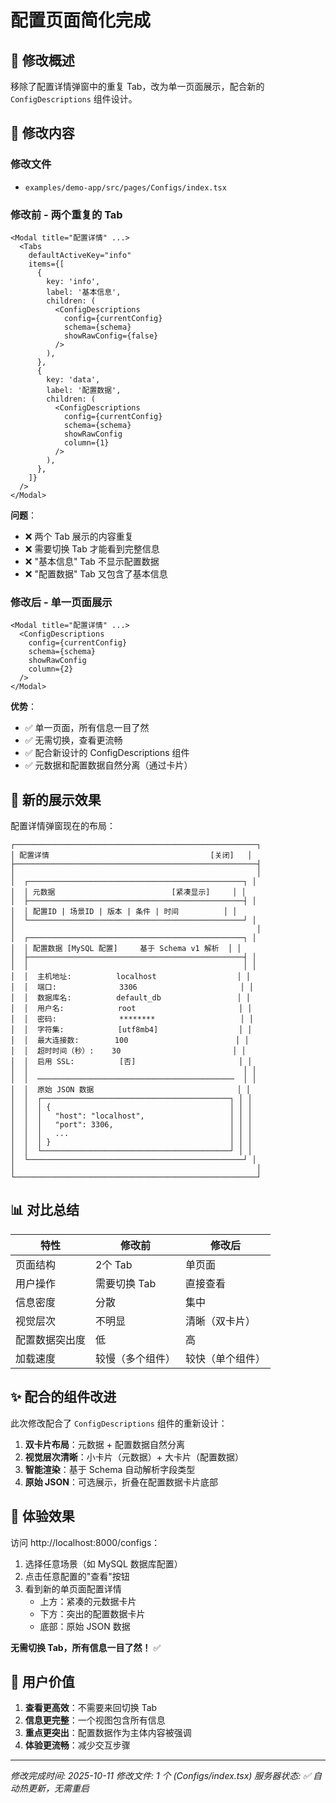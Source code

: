 # 配置页面简化完成

## 📝 修改概述

移除了配置详情弹窗中的重复 Tab，改为单一页面展示，配合新的 `ConfigDescriptions` 组件设计。

## 🔄 修改内容

### 修改文件
- `examples/demo-app/src/pages/Configs/index.tsx`

### 修改前 - 两个重复的 Tab

```tsx
<Modal title="配置详情" ...>
  <Tabs
    defaultActiveKey="info"
    items={[
      {
        key: 'info',
        label: '基本信息',
        children: (
          <ConfigDescriptions
            config={currentConfig}
            schema={schema}
            showRawConfig={false}
          />
        ),
      },
      {
        key: 'data',
        label: '配置数据',
        children: (
          <ConfigDescriptions
            config={currentConfig}
            schema={schema}
            showRawConfig
            column={1}
          />
        ),
      },
    ]}
  />
</Modal>
```

**问题**：
- ❌ 两个 Tab 展示的内容重复
- ❌ 需要切换 Tab 才能看到完整信息
- ❌ "基本信息" Tab 不显示配置数据
- ❌ "配置数据" Tab 又包含了基本信息

### 修改后 - 单一页面展示

```tsx
<Modal title="配置详情" ...>
  <ConfigDescriptions
    config={currentConfig}
    schema={schema}
    showRawConfig
    column={2}
  />
</Modal>
```

**优势**：
- ✅ 单一页面，所有信息一目了然
- ✅ 无需切换，查看更流畅
- ✅ 配合新设计的 ConfigDescriptions 组件
- ✅ 元数据和配置数据自然分离（通过卡片）

## 🎨 新的展示效果

配置详情弹窗现在的布局：

```
┌──────────────────────────────────────────────────────┐
│ 配置详情                                    [关闭]   │
├──────────────────────────────────────────────────────┤
│                                                      │
│  ┌────────────────────────────────────────────────┐ │
│  │ 元数据                          [紧凑显示]     │ │
│  ├────────────────────────────────────────────────┤ │
│  │ 配置ID | 场景ID | 版本 | 条件 | 时间          │ │
│  └────────────────────────────────────────────────┘ │
│                                                      │
│  ┌────────────────────────────────────────────────┐ │
│  │ 配置数据 [MySQL 配置]     基于 Schema v1 解析  │ │
│  ├────────────────────────────────────────────────┤ │
│  │                                                │ │
│  │  主机地址:          localhost                  │ │
│  │  端口:              3306                       │ │
│  │  数据库名:          default_db                 │ │
│  │  用户名:            root                       │ │
│  │  密码:              ********                   │ │
│  │  字符集:            [utf8mb4]                  │ │
│  │  最大连接数:        100                        │ │
│  │  超时时间（秒）:    30                         │ │
│  │  启用 SSL:          [否]                       │ │
│  │                                                │ │
│  │  ────────────────────────────────────────────  │ │
│  │  原始 JSON 数据                                │ │
│  │  ┌──────────────────────────────────────────┐ │ │
│  │  │ {                                        │ │ │
│  │  │   "host": "localhost",                   │ │ │
│  │  │   "port": 3306,                          │ │ │
│  │  │   ...                                    │ │ │
│  │  │ }                                        │ │ │
│  │  └──────────────────────────────────────────┘ │ │
│  └────────────────────────────────────────────────┘ │
│                                                      │
└──────────────────────────────────────────────────────┘
```

## 📊 对比总结

| 特性 | 修改前 | 修改后 |
|------|--------|--------|
| 页面结构 | 2个 Tab | 单页面 |
| 用户操作 | 需要切换 Tab | 直接查看 |
| 信息密度 | 分散 | 集中 |
| 视觉层次 | 不明显 | 清晰（双卡片） |
| 配置数据突出度 | 低 | 高 |
| 加载速度 | 较慢（多个组件） | 较快（单个组件） |

## ✨ 配合的组件改进

此次修改配合了 `ConfigDescriptions` 组件的重新设计：

1. **双卡片布局**：元数据 + 配置数据自然分离
2. **视觉层次清晰**：小卡片（元数据）+ 大卡片（配置数据）
3. **智能渲染**：基于 Schema 自动解析字段类型
4. **原始 JSON**：可选展示，折叠在配置数据卡片底部

## 🚀 体验效果

访问 http://localhost:8000/configs：

1. 选择任意场景（如 MySQL 数据库配置）
2. 点击任意配置的"查看"按钮
3. 看到新的单页面配置详情
   - 上方：紧凑的元数据卡片
   - 下方：突出的配置数据卡片
   - 底部：原始 JSON 数据

**无需切换 Tab，所有信息一目了然！** ✅

## 🎯 用户价值

1. **查看更高效**：不需要来回切换 Tab
2. **信息更完整**：一个视图包含所有信息
3. **重点更突出**：配置数据作为主体内容被强调
4. **体验更流畅**：减少交互步骤

---

*修改完成时间: 2025-10-11*
*修改文件: 1 个 (Configs/index.tsx)*
*服务器状态: ✅ 自动热更新，无需重启*

